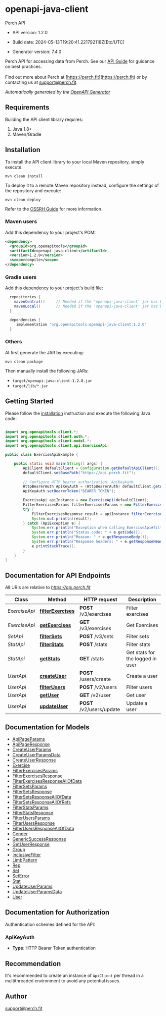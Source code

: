 # openapi-java-client

Perch API

- API version: 1.2.0

- Build date: 2024-05-13T19:20:41.221792118Z[Etc/UTC]

- Generator version: 7.4.0

Perch API for accessing data from Perch. See our [API Guide](https://docs.google.com/document/d/1ms6LFNwFN4C4WkrfWs8Hlu5igFBpNLhNr7uLEkGmvJA) for guidance on best practices. <br/> <br/> Find out more about Perch at [https://perch.fit](https://perch.fit) or by contacting us at [support@perch.fit](mailto:support@perch.fit).


*Automatically generated by the [OpenAPI Generator](https://openapi-generator.tech)*

## Requirements

Building the API client library requires:

1. Java 1.8+
2. Maven/Gradle

## Installation

To install the API client library to your local Maven repository, simply execute:

```shell
mvn clean install
```

To deploy it to a remote Maven repository instead, configure the settings of the repository and execute:

```shell
mvn clean deploy
```

Refer to the [OSSRH Guide](http://central.sonatype.org/pages/ossrh-guide.html) for more information.

### Maven users

Add this dependency to your project's POM:

```xml
<dependency>
  <groupId>org.openapitools</groupId>
  <artifactId>openapi-java-client</artifactId>
  <version>1.2.0</version>
  <scope>compile</scope>
</dependency>
```

### Gradle users

Add this dependency to your project's build file:

```groovy
  repositories {
    mavenCentral()     // Needed if the 'openapi-java-client' jar has been published to maven central.
    mavenLocal()       // Needed if the 'openapi-java-client' jar has been published to the local maven repo.
  }

  dependencies {
     implementation "org.openapitools:openapi-java-client:1.2.0"
  }
```

### Others

At first generate the JAR by executing:

```shell
mvn clean package
```

Then manually install the following JARs:

- `target/openapi-java-client-1.2.0.jar`
- `target/lib/*.jar`

## Getting Started

Please follow the [installation](#installation) instruction and execute the following Java code:

```java

import org.openapitools.client.*;
import org.openapitools.client.auth.*;
import org.openapitools.client.model.*;
import org.openapitools.client.api.ExerciseApi;

public class ExerciseApiExample {

    public static void main(String[] args) {
        ApiClient defaultClient = Configuration.getDefaultApiClient();
        defaultClient.setBasePath("https://api.perch.fit");
        
        // Configure HTTP bearer authorization: ApiKeyAuth
        HttpBearerAuth ApiKeyAuth = (HttpBearerAuth) defaultClient.getAuthentication("ApiKeyAuth");
        ApiKeyAuth.setBearerToken("BEARER TOKEN");

        ExerciseApi apiInstance = new ExerciseApi(defaultClient);
        FilterExercisesParams filterExercisesParams = new FilterExercisesParams(); // FilterExercisesParams | Parameters on which to filter exercises. Without any filters, Exercises returned implicity include all those available to the requester.
        try {
            FilterExercisesResponse result = apiInstance.filterExercises(filterExercisesParams);
            System.out.println(result);
        } catch (ApiException e) {
            System.err.println("Exception when calling ExerciseApi#filterExercises");
            System.err.println("Status code: " + e.getCode());
            System.err.println("Reason: " + e.getResponseBody());
            System.err.println("Response headers: " + e.getResponseHeaders());
            e.printStackTrace();
        }
    }
}

```

## Documentation for API Endpoints

All URIs are relative to *https://api.perch.fit*

Class | Method | HTTP request | Description
------------ | ------------- | ------------- | -------------
*ExerciseApi* | [**filterExercises**](docs/ExerciseApi.md#filterExercises) | **POST** /v3/exercises | Filter exercises
*ExerciseApi* | [**getExercises**](docs/ExerciseApi.md#getExercises) | **GET** /v3/exercises | Get Exercises
*SetApi* | [**filterSets**](docs/SetApi.md#filterSets) | **POST** /v3/sets | Filter sets
*StatApi* | [**filterStats**](docs/StatApi.md#filterStats) | **POST** /stats | Filter stats
*StatApi* | [**getStats**](docs/StatApi.md#getStats) | **GET** /stats | Get stats for the logged in user
*UserApi* | [**createUser**](docs/UserApi.md#createUser) | **POST** /users/create | Create a user
*UserApi* | [**filterUsers**](docs/UserApi.md#filterUsers) | **POST** /v2/users | Filter users
*UserApi* | [**getUser**](docs/UserApi.md#getUser) | **GET** /v2/user | Get user
*UserApi* | [**updateUser**](docs/UserApi.md#updateUser) | **POST** /v2/users/update | Update a user


## Documentation for Models

 - [ApiPageParams](docs/ApiPageParams.md)
 - [ApiPageResponse](docs/ApiPageResponse.md)
 - [CreateUserParams](docs/CreateUserParams.md)
 - [CreateUserParamsData](docs/CreateUserParamsData.md)
 - [CreateUserResponse](docs/CreateUserResponse.md)
 - [Exercise](docs/Exercise.md)
 - [FilterExercisesParams](docs/FilterExercisesParams.md)
 - [FilterExercisesResponse](docs/FilterExercisesResponse.md)
 - [FilterExercisesResponseAllOfData](docs/FilterExercisesResponseAllOfData.md)
 - [FilterSetsParams](docs/FilterSetsParams.md)
 - [FilterSetsResponse](docs/FilterSetsResponse.md)
 - [FilterSetsResponseAllOfData](docs/FilterSetsResponseAllOfData.md)
 - [FilterSetsResponseAllOfRefs](docs/FilterSetsResponseAllOfRefs.md)
 - [FilterStatsParams](docs/FilterStatsParams.md)
 - [FilterStatsResponse](docs/FilterStatsResponse.md)
 - [FilterUsersParams](docs/FilterUsersParams.md)
 - [FilterUsersResponse](docs/FilterUsersResponse.md)
 - [FilterUsersResponseAllOfData](docs/FilterUsersResponseAllOfData.md)
 - [Gender](docs/Gender.md)
 - [GenericSuccessResponse](docs/GenericSuccessResponse.md)
 - [GetUserResponse](docs/GetUserResponse.md)
 - [Group](docs/Group.md)
 - [InclusiveFilter](docs/InclusiveFilter.md)
 - [LimbPattern](docs/LimbPattern.md)
 - [Rep](docs/Rep.md)
 - [Set](docs/Set.md)
 - [SetError](docs/SetError.md)
 - [Stat](docs/Stat.md)
 - [UpdateUserParams](docs/UpdateUserParams.md)
 - [UpdateUserParamsData](docs/UpdateUserParamsData.md)
 - [User](docs/User.md)


<a id="documentation-for-authorization"></a>
## Documentation for Authorization


Authentication schemes defined for the API:
<a id="ApiKeyAuth"></a>
### ApiKeyAuth


- **Type**: HTTP Bearer Token authentication


## Recommendation

It's recommended to create an instance of `ApiClient` per thread in a multithreaded environment to avoid any potential issues.

## Author

support@perch.fit

